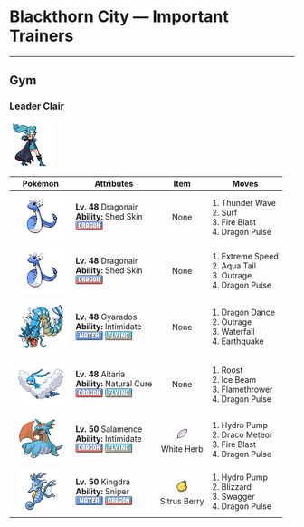 # Blackthorn City — Important Trainers


---

## Gym

### Leader Clair

![Leader Clair](../../assets/important_trainers/clair.png "Leader Clair")

| Pokémon | Attributes | Item | Moves |
|:-------:|------------|:----:|-------|
| ![Dragonair](../../assets/sprites/dragonair/front.gif "They say that if it emits an aura from its whole body, the weather will begin to change instantly.") | **Lv. 48** Dragonair<br>**Ability:** <span class="tooltip" title="The Pokémon may heal its own status problems.">Shed Skin</span><br>![dragon](../../assets/types/dragon.png "Dragon") | None | 1. <span class="tooltip" title="A weak electric charge is launched at the foe. It causes paralysis if it hits.">Thunder Wave</span><br>2. <span class="tooltip" title="It swamps the entire battlefield with a giant wave. It can also be used for crossing water.">Surf</span><br>3. <span class="tooltip" title="The foe is attacked with an intense blast of all-consuming fire. It may also leave the target with a burn.">Fire Blast</span><br>4. <span class="tooltip" title="The foe is attacked with a shock wave generated by the user’s gaping mouth. ">Dragon Pulse</span> |
| ![Dragonair](../../assets/sprites/dragonair/front.gif "They say that if it emits an aura from its whole body, the weather will begin to change instantly.") | **Lv. 48** Dragonair<br>**Ability:** <span class="tooltip" title="The Pokémon may heal its own status problems.">Shed Skin</span><br>![dragon](../../assets/types/dragon.png "Dragon") | None | 1. <span class="tooltip" title="The user charges the foe at blinding speed. This attack always goes before any other move.">Extreme Speed</span><br>2. <span class="tooltip" title="The user attacks by swinging its tail as if it were a vicious wave in a raging storm. ">Aqua Tail</span><br>3. <span class="tooltip" title="The user rampages and attacks for two to three turns. However, it then becomes confused.">Outrage</span><br>4. <span class="tooltip" title="The foe is attacked with a shock wave generated by the user’s gaping mouth. ">Dragon Pulse</span> |
| ![Gyarados](../../assets/sprites/gyarados/front.gif "They say that during past strife, GYARADOS would appear and leave blazing ruins in its wake.") | **Lv. 48** Gyarados<br>**Ability:** <span class="tooltip" title="Lowers the foe’s Attack stat.">Intimidate</span><br>![water](../../assets/types/water.png "Water") ![flying](../../assets/types/flying.png "Flying") | None | 1. <span class="tooltip" title="The user vigorously performs a mystic, powerful dance that boosts its Attack and Speed stats.">Dragon Dance</span><br>2. <span class="tooltip" title="The user rampages and attacks for two to three turns. However, it then becomes confused.">Outrage</span><br>3. <span class="tooltip" title="The user charges at the foe rapidly, and may make it flinch. It can also be used to climb a waterfall.">Waterfall</span><br>4. <span class="tooltip" title="The user sets off an earthquake that hits all the Pokémon in the battle. ">Earthquake</span> |
| ![Altaria](../../assets/sprites/altaria/front.gif "It flies gracefully through the sky. Its melodic humming makes you feel like you’re in a dream.") | **Lv. 48** Altaria<br>**Ability:** <span class="tooltip" title="All status problems heal when it switches out.">Natural Cure</span><br>![dragon](../../assets/types/dragon.png "Dragon") ![flying](../../assets/types/flying.png "Flying") | None | 1. <span class="tooltip" title="The user lands and rests its body. It restores the user’s HP by up to half of its max HP.">Roost</span><br>2. <span class="tooltip" title="The foe is struck with an icy-cold beam of energy. It may also freeze the target solid.">Ice Beam</span><br>3. <span class="tooltip" title="The foe is scorched with an intense blast of fire. The target may also be left with a burn.">Flamethrower</span><br>4. <span class="tooltip" title="The foe is attacked with a shock wave generated by the user’s gaping mouth. ">Dragon Pulse</span> |
| ![Salamence](../../assets/sprites/salamence/front.gif "It’s uncontrollable if enraged. It flies around spouting flames and scorching fields and mountains.") | **Lv. 50** Salamence<br>**Ability:** <span class="tooltip" title="Lowers the foe’s Attack stat.">Intimidate</span><br>![dragon](../../assets/types/dragon.png "Dragon") ![flying](../../assets/types/flying.png "Flying") | ![White Herb](../../assets/items/white_herb.png "White Herb")<br><span class="tooltip" title="An item to be held by a Pokémon. It restores any lowered stat in battle. It can be used only once.">White Herb</span> | 1. <span class="tooltip" title="The foe is blasted by a huge volume of water launched under great pressure. ">Hydro Pump</span><br>2. <span class="tooltip" title="Comets are summoned down from the sky. The attack’s recoil sharply reduces the user’s Sp. Atk stat.">Draco Meteor</span><br>3. <span class="tooltip" title="The foe is attacked with an intense blast of all-consuming fire. It may also leave the target with a burn.">Fire Blast</span><br>4. <span class="tooltip" title="The foe is attacked with a shock wave generated by the user’s gaping mouth. ">Dragon Pulse</span> |
| ![Kingdra](../../assets/sprites/kingdra/front.gif "It is said that it usually hides in underwater caves. It can create whirlpools by yawning.") | **Lv. 50** Kingdra<br>**Ability:** <span class="tooltip" title="Powers up moves if they become critical hits.">Sniper</span><br>![water](../../assets/types/water.png "Water") ![dragon](../../assets/types/dragon.png "Dragon") | ![Sitrus Berry](../../assets/items/sitrus_berry.png "Sitrus Berry")<br><span class="tooltip" title="It may be used or held by a Pokémon to heal the user’s HP a little.">Sitrus Berry</span> | 1. <span class="tooltip" title="The foe is blasted by a huge volume of water launched under great pressure. ">Hydro Pump</span><br>2. <span class="tooltip" title="A howling blizzard is summoned to strike the foe. It may also freeze the target solid.">Blizzard</span><br>3. <span class="tooltip" title="The user enrages the foe into confusion. However, it also sharply raises the foe’s Attack stat.">Swagger</span><br>4. <span class="tooltip" title="The foe is attacked with a shock wave generated by the user’s gaping mouth. ">Dragon Pulse</span> |



